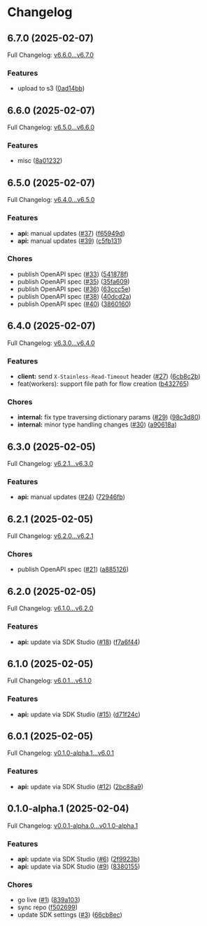 # Changelog

## 6.7.0 (2025-02-07)

Full Changelog: [v6.6.0...v6.7.0](https://github.com/BrainbaseHQ/brainbase-labs-python-sdk/compare/v6.6.0...v6.7.0)

### Features

* upload to s3 ([0ad14bb](https://github.com/BrainbaseHQ/brainbase-labs-python-sdk/commit/0ad14bb587216c122384ad4b0eb30da4bda673a9))

## 6.6.0 (2025-02-07)

Full Changelog: [v6.5.0...v6.6.0](https://github.com/BrainbaseHQ/brainbase-labs-python-sdk/compare/v6.5.0...v6.6.0)

### Features

* misc ([8a01232](https://github.com/BrainbaseHQ/brainbase-labs-python-sdk/commit/8a01232fbd2d5d2667c6712f5ef12f88587d3df2))

## 6.5.0 (2025-02-07)

Full Changelog: [v6.4.0...v6.5.0](https://github.com/BrainbaseHQ/brainbase-labs-python-sdk/compare/v6.4.0...v6.5.0)

### Features

* **api:** manual updates ([#37](https://github.com/BrainbaseHQ/brainbase-labs-python-sdk/issues/37)) ([f65949d](https://github.com/BrainbaseHQ/brainbase-labs-python-sdk/commit/f65949d9deca230bdf421010de6bfed3ef724266))
* **api:** manual updates ([#39](https://github.com/BrainbaseHQ/brainbase-labs-python-sdk/issues/39)) ([c5fb131](https://github.com/BrainbaseHQ/brainbase-labs-python-sdk/commit/c5fb1315204e24652bd2a767bfb83f6f821f6351))


### Chores

* publish OpenAPI spec ([#33](https://github.com/BrainbaseHQ/brainbase-labs-python-sdk/issues/33)) ([541878f](https://github.com/BrainbaseHQ/brainbase-labs-python-sdk/commit/541878ffbadd9eb1e4157e7713b835fdfb480959))
* publish OpenAPI spec ([#35](https://github.com/BrainbaseHQ/brainbase-labs-python-sdk/issues/35)) ([35fa609](https://github.com/BrainbaseHQ/brainbase-labs-python-sdk/commit/35fa609464475a87ff4b3fecd18e48f5c46938a0))
* publish OpenAPI spec ([#36](https://github.com/BrainbaseHQ/brainbase-labs-python-sdk/issues/36)) ([63ccc5e](https://github.com/BrainbaseHQ/brainbase-labs-python-sdk/commit/63ccc5e884a6d84d22688642420c113cdfde7886))
* publish OpenAPI spec ([#38](https://github.com/BrainbaseHQ/brainbase-labs-python-sdk/issues/38)) ([40dcd2a](https://github.com/BrainbaseHQ/brainbase-labs-python-sdk/commit/40dcd2a80f32781cbb569dcf8c1f58d24c37b5ce))
* publish OpenAPI spec ([#40](https://github.com/BrainbaseHQ/brainbase-labs-python-sdk/issues/40)) ([3860160](https://github.com/BrainbaseHQ/brainbase-labs-python-sdk/commit/38601609bb2713bddb9e3bc62b61f1b00c008c4c))

## 6.4.0 (2025-02-07)

Full Changelog: [v6.3.0...v6.4.0](https://github.com/BrainbaseHQ/brainbase-labs-python-sdk/compare/v6.3.0...v6.4.0)

### Features

* **client:** send `X-Stainless-Read-Timeout` header ([#27](https://github.com/BrainbaseHQ/brainbase-labs-python-sdk/issues/27)) ([6cb8c2b](https://github.com/BrainbaseHQ/brainbase-labs-python-sdk/commit/6cb8c2bf08161488e3eb19085fdf8ed0e3860ef0))
* feat(workers): support file path for flow creation ([b432765](https://github.com/BrainbaseHQ/brainbase-labs-python-sdk/commit/b4327651a517383482cc8d9bac15047bdf33aa79))


### Chores

* **internal:** fix type traversing dictionary params ([#29](https://github.com/BrainbaseHQ/brainbase-labs-python-sdk/issues/29)) ([98c3d80](https://github.com/BrainbaseHQ/brainbase-labs-python-sdk/commit/98c3d80c2d1dba5cb5905a523f178adf885f7f49))
* **internal:** minor type handling changes ([#30](https://github.com/BrainbaseHQ/brainbase-labs-python-sdk/issues/30)) ([a90618a](https://github.com/BrainbaseHQ/brainbase-labs-python-sdk/commit/a90618a9fc43c178e0c98c930ecaa353b8a0758b))

## 6.3.0 (2025-02-05)

Full Changelog: [v6.2.1...v6.3.0](https://github.com/BrainbaseHQ/brainbase-labs-python-sdk/compare/v6.2.1...v6.3.0)

### Features

* **api:** manual updates ([#24](https://github.com/BrainbaseHQ/brainbase-labs-python-sdk/issues/24)) ([72946fb](https://github.com/BrainbaseHQ/brainbase-labs-python-sdk/commit/72946fb2cf30b7486171eea176760256b8fe9911))

## 6.2.1 (2025-02-05)

Full Changelog: [v6.2.0...v6.2.1](https://github.com/BrainbaseHQ/brainbase-labs-python-sdk/compare/v6.2.0...v6.2.1)

### Chores

* publish OpenAPI spec ([#21](https://github.com/BrainbaseHQ/brainbase-labs-python-sdk/issues/21)) ([a885126](https://github.com/BrainbaseHQ/brainbase-labs-python-sdk/commit/a88512682ec6d6aee9e35a0b40af9b04d03f9db3))

## 6.2.0 (2025-02-05)

Full Changelog: [v6.1.0...v6.2.0](https://github.com/BrainbaseHQ/brainbase-labs-python-sdk/compare/v6.1.0...v6.2.0)

### Features

* **api:** update via SDK Studio ([#18](https://github.com/BrainbaseHQ/brainbase-labs-python-sdk/issues/18)) ([f7a6f44](https://github.com/BrainbaseHQ/brainbase-labs-python-sdk/commit/f7a6f4438ac0019530e4fdcffb041605b12321f5))

## 6.1.0 (2025-02-05)

Full Changelog: [v6.0.1...v6.1.0](https://github.com/BrainbaseHQ/brainbase-labs-python-sdk/compare/v6.0.1...v6.1.0)

### Features

* **api:** update via SDK Studio ([#15](https://github.com/BrainbaseHQ/brainbase-labs-python-sdk/issues/15)) ([d71f24c](https://github.com/BrainbaseHQ/brainbase-labs-python-sdk/commit/d71f24cabfea30410d02bc1266555c887d2f6427))

## 6.0.1 (2025-02-05)

Full Changelog: [v0.1.0-alpha.1...v6.0.1](https://github.com/BrainbaseHQ/brainbase-labs-python-sdk/compare/v0.1.0-alpha.1...v6.0.1)

### Features

* **api:** update via SDK Studio ([#12](https://github.com/BrainbaseHQ/brainbase-labs-python-sdk/issues/12)) ([2bc88a9](https://github.com/BrainbaseHQ/brainbase-labs-python-sdk/commit/2bc88a97cf124d86dd2c1a397a6d0865441c884a))

## 0.1.0-alpha.1 (2025-02-04)

Full Changelog: [v0.0.1-alpha.0...v0.1.0-alpha.1](https://github.com/BrainbaseHQ/brainbase-labs-python-sdk/compare/v0.0.1-alpha.0...v0.1.0-alpha.1)

### Features

* **api:** update via SDK Studio ([#6](https://github.com/BrainbaseHQ/brainbase-labs-python-sdk/issues/6)) ([2f9923b](https://github.com/BrainbaseHQ/brainbase-labs-python-sdk/commit/2f9923bd9989785ee26457bf4d98644732ebd0f1))
* **api:** update via SDK Studio ([#9](https://github.com/BrainbaseHQ/brainbase-labs-python-sdk/issues/9)) ([8380155](https://github.com/BrainbaseHQ/brainbase-labs-python-sdk/commit/83801559f49536dba48d5bdefe312deef6ad9342))


### Chores

* go live ([#1](https://github.com/BrainbaseHQ/brainbase-labs-python-sdk/issues/1)) ([839a103](https://github.com/BrainbaseHQ/brainbase-labs-python-sdk/commit/839a10374ebfdcc038aeb4f98e66f9ed94f2de18))
* sync repo ([f502699](https://github.com/BrainbaseHQ/brainbase-labs-python-sdk/commit/f502699a4803d8542b3681580a76500608b87900))
* update SDK settings ([#3](https://github.com/BrainbaseHQ/brainbase-labs-python-sdk/issues/3)) ([66cb8ec](https://github.com/BrainbaseHQ/brainbase-labs-python-sdk/commit/66cb8ec4118e474cb247ac45272396e5eff8bca3))
